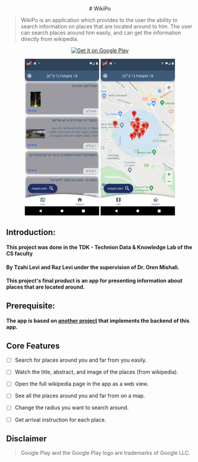 <p align="center">
# WikiPo
</p>


> WikiPo is an application which provides to the user the ability to search information on places that are located around to him. The user can search places around him easily, and can get the information directly from wikipedia.


<p align="center">
  <a href='https://play.google.com/store/apps/details?id=com.technion.android.wikiplaces.wiki_places'><img alt='Get it on Google Play' src='https://play.google.com/intl/en_us/badges/static/images/badges/en_badge_web_generic.png' width="250" height="100"/></a>
</p>


<p align="center">
    <img src="/images/screenshots/places_page.png" alt="drawing" width="200"/> <img src="/images/screenshots/map_page.png" alt="drawing" width="200"/>
</p>


## Introduction:
#### This project was done in the TDK - Technion Data & Knowledge Lab of the CS faculty
#### By Tzahi Levi and Raz Levi under the supervision of Dr. Oren Mishali.

#### This project's final product is an app for presenting information about places that are located around.


## Prerequisite:
#### The app is based on [another project](https://github.com/TechnionTDK/wikipedia-places) that implements the backend of this app.


## Core Features


* [ ] Search for places around you and far from you easily.
* [ ] Watch the title, abstract, and image of the places (from wikipedia).
* [ ] Open the full wikipedia page in the app as a web view.
* [ ] See all the places around you and far from on a map.
* [ ] Change the radius you want to search around.
* [ ] Get arrival instruction for each place.


## Disclaimer


>Google Play and the Google Play logo are trademarks of Google LLC.